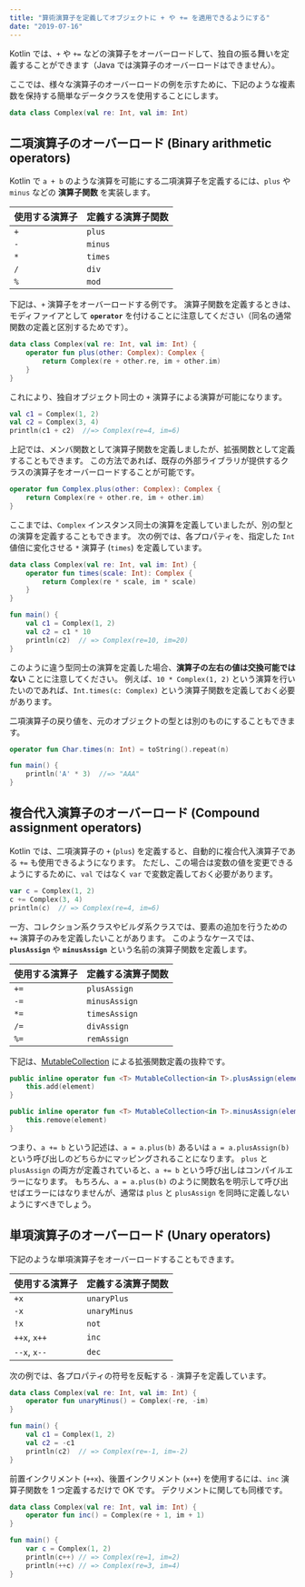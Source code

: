 ```yaml
---
title: "算術演算子を定義してオブジェクトに + や += を適用できるようにする"
date: "2019-07-16"
---
```


Kotlin では、`+` や `+=` などの演算子をオーバーロードして、独自の振る舞いを定義することができます（Java では演算子のオーバーロードはできません）。

ここでは、様々な演算子のオーバーロードの例を示すために、下記のような複素数を保持する簡単なデータクラスを使用することにします。

```kotlin
data class Complex(val re: Int, val im: Int)
```


二項演算子のオーバーロード (Binary arithmetic operators)
----

Kotlin で `a + b` のような演算を可能にする二項演算子を定義するには、`plus` や `minus` などの **演算子関数** を実装します。

| 使用する演算子 | 定義する演算子関数 |
| ---- | ---- |
| `+` | `plus` |
| `-` | `minus` |
| `*` | `times` |
| `/` | `div` |
| `%` | `mod` |

下記は、`+` 演算子をオーバーロードする例です。
演算子関数を定義するときは、モディファイアとして **`operator`** を付けることに注意してください（同名の通常関数の定義と区別するためです）。

```kotlin
data class Complex(val re: Int, val im: Int) {
    operator fun plus(other: Complex): Complex {
        return Complex(re + other.re, im + other.im)
    }
}
```

これにより、独自オブジェクト同士の `+` 演算子による演算が可能になります。

```kotlin
val c1 = Complex(1, 2)
val c2 = Complex(3, 4)
println(c1 + c2)  //=> Complex(re=4, im=6)
```

上記では、メンバ関数として演算子関数を定義しましたが、拡張関数として定義することもできます。
この方法であれば、既存の外部ライブラリが提供するクラスの演算子をオーバーロードすることが可能です。

```kotlin
operator fun Complex.plus(other: Complex): Complex {
    return Complex(re + other.re, im + other.im)
}
```

ここまでは、`Complex` インスタンス同士の演算を定義していましたが、別の型との演算を定義することもできます。
次の例では、各プロパティを、指定した `Int` 値倍に変化させる `*` 演算子 (`times`) を定義しています。

```kotlin
data class Complex(val re: Int, val im: Int) {
    operator fun times(scale: Int): Complex {
        return Complex(re * scale, im * scale)
    }
}

fun main() {
    val c1 = Complex(1, 2)
    val c2 = c1 * 10
    println(c2)  // => Complex(re=10, im=20)
}
```

このように違う型同士の演算を定義した場合、**演算子の左右の値は交換可能ではない** ことに注意してください。
例えば、`10 * Complex(1, 2)` という演算を行いたいのであれば、`Int.times(c: Complex)` という演算子関数を定義しておく必要があります。

二項演算子の戻り値を、元のオブジェクトの型とは別のものにすることもできます。

```kotlin
operator fun Char.times(n: Int) = toString().repeat(n)

fun main() {
    println('A' * 3)  //=> "AAA"
}
```


複合代入演算子のオーバーロード (Compound assignment operators)
----

Kotlin では、二項演算子の `+` (`plus`) を定義すると、自動的に複合代入演算子である `+=` も使用できるようになります。
ただし、この場合は変数の値を変更できるようにするために、`val` ではなく `var` で変数定義しておく必要があります。

```kotlin
var c = Complex(1, 2)
c += Complex(3, 4)
println(c)  // => Complex(re=4, im=6)
```

一方、コレクション系クラスやビルダ系クラスでは、要素の追加を行うための `+=` 演算子のみを定義したいことがあります。
このようなケースでは、**`plusAssign`** や **`minusAssign`** という名前の演算子関数を定義します。

| 使用する演算子 | 定義する演算子関数 |
| ---- | ---- |
| `+=` | `plusAssign` |
| `-=` | `minusAssign` |
| `*=` | `timesAssign` |
| `/=` | `divAssign` |
| `%=` | `remAssign` |


下記は、[MutableCollection](https://github.com/JetBrains/kotlin/blob/master/libraries/stdlib/src/kotlin/collections/MutableCollections.kt) による拡張関数定義の抜粋です。

```kotlin
public inline operator fun <T> MutableCollection<in T>.plusAssign(element: T) {
    this.add(element)
}

public inline operator fun <T> MutableCollection<in T>.minusAssign(element: T) {
    this.remove(element)
}
```

つまり、`a += b` という記述は、`a = a.plus(b)` あるいは `a = a.plusAssign(b)` という呼び出しのどちらかにマッピングされることになります。
`plus` と `plusAssign` の両方が定義されていると、`a += b` という呼び出しはコンパイルエラーになります。
もちろん、`a = a.plus(b)` のように関数名を明示して呼び出せばエラーにはなりませんが、通常は `plus` と `plusAssign` を同時に定義しないようにすべきでしょう。


単項演算子のオーバーロード (Unary operators)
----

下記のような単項演算子をオーバーロードすることもできます。

| 使用する演算子 | 定義する演算子関数 |
| ---- | ---- |
| `+x` | `unaryPlus` |
| `-x` | `unaryMinus` |
| `!x` | `not` |
| `++x`, `x++` | `inc` |
| `--x`, `x--` | `dec` |

次の例では、各プロパティの符号を反転する `-` 演算子を定義しています。

```kotlin
data class Complex(val re: Int, val im: Int) {
    operator fun unaryMinus() = Complex(-re, -im)
}

fun main() {
    val c1 = Complex(1, 2)
    val c2 = -c1
    println(c2)  // => Complex(re=-1, im=-2)
}
```

前置インクリメント (`++x`)、後置インクリメント (`x++`) を使用するには、`inc` 演算子関数を 1 つ定義するだけで OK です。
デクリメントに関しても同様です。

```kotlin
data class Complex(val re: Int, val im: Int) {
    operator fun inc() = Complex(re + 1, im + 1)
}

fun main() {
    var c = Complex(1, 2)
    println(c++) // => Complex(re=1, im=2)
    println(++c) // => Complex(re=3, im=4)
}
```

